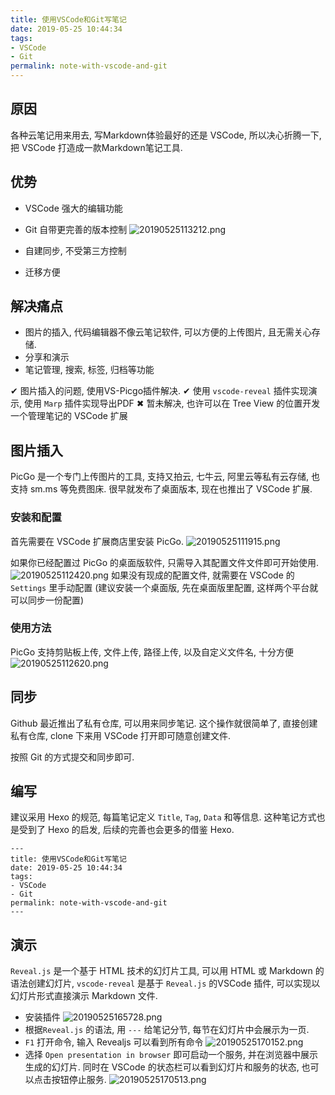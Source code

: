 ```yaml
---
title: 使用VSCode和Git写笔记
date: 2019-05-25 10:44:34
tags:
- VSCode
- Git
permalink: note-with-vscode-and-git
---
```


## 原因
各种云笔记用来用去, 写Markdown体验最好的还是 VSCode, 所以决心折腾一下, 把 VSCode 打造成一款Markdown笔记工具.


## 优势
- VSCode 强大的编辑功能
- Git 自带更完善的版本控制
![20190525113212.png](https://static.wzdxy.com/img/20190525113212.png)

- 自建同步, 不受第三方控制
- 迁移方便

## 解决痛点
- 图片的插入, 代码编辑器不像云笔记软件, 可以方便的上传图片, 且无需关心存储.
- 分享和演示
- 笔记管理, 搜索, 标签, 归档等功能

<!-- more -->

✔ 图片插入的问题, 使用VS-Picgo插件解决.
✔ 使用 `vscode-reveal` 插件实现演示, 使用 `Marp` 插件实现导出PDF
✖ 暂未解决, 也许可以在 Tree View 的位置开发一个管理笔记的 VSCode 扩展

## 图片插入
PicGo 是一个专门上传图片的工具, 支持又拍云, 七牛云, 阿里云等私有云存储, 也支持 sm.ms 等免费图床. 很早就发布了桌面版本, 现在也推出了 VSCode 扩展.

### 安装和配置
首先需要在 VSCode 扩展商店里安装 PicGo.
![20190525111915.png](https://static.wzdxy.com/img/20190525111915.png)

如果你已经配置过 PicGo 的桌面版软件, 只需导入其配置文件文件即可开始使用.
![20190525112420.png](https://static.wzdxy.com/img/20190525112420.png)
如果没有现成的配置文件, 就需要在 VSCode 的 `Settings` 里手动配置 (建议安装一个桌面版, 先在桌面版里配置, 这样两个平台就可以同步一份配置)

### 使用方法
PicGo 支持剪贴板上传, 文件上传, 路径上传, 以及自定义文件名, 十分方便
![20190525112620.png](https://static.wzdxy.com/img/20190525112620.png)

## 同步
Github 最近推出了私有仓库, 可以用来同步笔记.
这个操作就很简单了, 直接创建私有仓库, clone 下来用 VSCode 打开即可随意创建文件.

按照 Git 的方式提交和同步即可.


## 编写
建议采用 Hexo 的规范, 每篇笔记定义 `Title`, `Tag`, `Data` 和等信息.
这种笔记方式也是受到了 Hexo 的启发, 后续的完善也会更多的借鉴 Hexo.
```
---
title: 使用VSCode和Git写笔记
date: 2019-05-25 10:44:34
tags:
- VSCode
- Git
permalink: note-with-vscode-and-git
---
```

## 演示
`Reveal.js` 是一个基于 HTML 技术的幻灯片工具, 可以用 HTML 或 Markdown 的语法创建幻灯片, `vscode-reveal` 是基于 `Reveal.js` 的VSCode 插件, 可以实现以幻灯片形式直接演示 Markdown 文件.
- 安装插件
![20190525165728.png](https://static.wzdxy.com/img/20190525165728.png)
- 根据`Reveal.js` 的语法, 用 `---` 给笔记分节, 每节在幻灯片中会展示为一页.
- `F1` 打开命令, 输入 Revealjs 可以看到所有命令
![20190525170152.png](https://static.wzdxy.com/img/20190525170152.png)
- 选择 `Open presentation in browser` 即可启动一个服务, 并在浏览器中展示生成的幻灯片. 同时在 VSCode 的状态栏可以看到幻灯片和服务的状态, 也可以点击按钮停止服务.
![20190525170513.png](https://static.wzdxy.com/img/20190525170513.png)